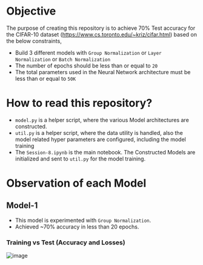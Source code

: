 # Objective

The purpose of creating this repository is to achieve 70% Test accuracy for the CIFAR-10 dataset (https://www.cs.toronto.edu/~kriz/cifar.html) based on the below constraints,

- Build 3 different models with `Group Normalization` or `Layer Normalization` or `Batch Normalization`
- The number of epochs should be less than or equal to `20`
- The total parameters used in the Neural Network architecture must be less than or equal to `50K`

# How to read this repository?
- `model.py` is a helper script, where the various Model architectures are constructed.
- `util.py` is a helper script, where the data utility is handled, also the model related hyper parameters are configured, including the model training
- The `Session-8.ipynb` is the main notebook. The Constructed Models are initialized and sent to `util.py` for the model training.

# Observation of each Model
## Model-1
- This model is experimented with `Group Normalization`.
- Achieved ~70% accuracy in less than 20 epochs.

### Training vs Test (Accuracy and Losses)
![image](https://github.com/bala1802/ERA/assets/22103095/30f43f97-f490-4c6d-9346-a5fa5ce88737)
